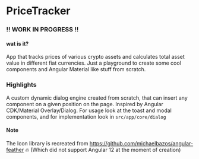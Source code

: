 # PriceTracker

### ‼️ WORK IN PROGRESS ‼️ 


#### wat is it?
App that tracks prices of various crypto assets and calculates total asset value in different fiat currencies. 
Just a playground to create some cool components and Angular Material like stuff from scratch.

### Highlights
A custom dynamic dialog engine created from scratch, that can insert any component on a given position on the page.
Inspired by Angular CDK/Material Overlay/Dialog. 
For usage look at the toast and modal components, and for implementation look in `src/app/core/dialog`

#### Note
The Icon library is recreated from https://github.com/michaelbazos/angular-feather 🔥 
(Which did not support Angular 12 at the moment of creation)
